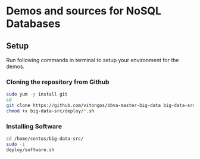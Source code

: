 Demos and sources for NoSQL Databases
=====================================

Setup
-----------

Run following commands in terminal to setup your environment for the demos.

### Cloning the repository from Github
```bash
sudo yum -y install git
cd
git clone https://github.com/vitongos/bbva-master-big-data big-data-src
chmod +x big-data-src/deploy/*.sh
```

### Installing Software
```bash
cd /home/centos/big-data-src/
sudo -i
deploy/software.sh
```
